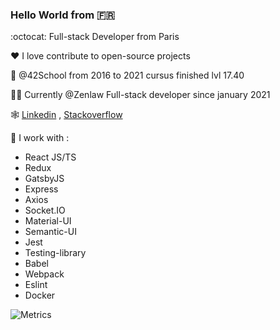 ### Hello World from 🇫🇷

:octocat: Full-stack Developer from Paris 

❤️ I love contribute to open-source projects

📕 @42School from 2016 to 2021 cursus finished lvl 17.40

🧑‍💻 Currently @Zenlaw Full-stack developer since january 2021

🕸 [Linkedin](https://www.linkedin.com/in/luca-hermann-777a1a140/ "Linkeding Luca Profile") ,  [Stackoverflow](https://stackoverflow.com/users/15305122/backslashhaine "Stackoverflow Luca Profile")

🚧 I work with :
  - React JS/TS
  - Redux
  - GatsbyJS
  - Express
  - Axios
  - Socket.IO
  - Material-UI
  - Semantic-UI
  - Jest
  - Testing-library
  - Babel
  - Webpack
  - Eslint
  - Docker

![Metrics](https://metrics.lecoq.io/lucahermann?template=classic&languages=1&people=1&achievements=1&traffic=1&languages.limit=8&languages.sections=most-used&languages.colors=github&languages.threshold=0%25&languages.indepth=false&languages.categories=markup%2C%20programming&languages.recent.categories=markup%2C%20programming&languages.recent.load=300&languages.recent.days=14&people.limit=24&people.size=28&people.types=followers%2C%20following&people.identicons=false&people.shuffle=false&achievements.threshold=C&achievements.secrets=true&achievements.display=compact&achievements.limit=0&config.timezone=Europe%2FParis)
